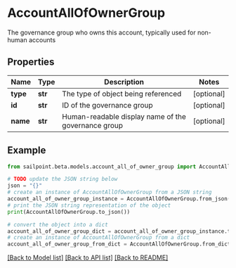 # AccountAllOfOwnerGroup

The governance group who owns this account, typically used for non-human accounts

## Properties

Name | Type | Description | Notes
------------ | ------------- | ------------- | -------------
**type** | **str** | The type of object being referenced | [optional] 
**id** | **str** | ID of the governance group | [optional] 
**name** | **str** | Human-readable display name of the governance group | [optional] 

## Example

```python
from sailpoint.beta.models.account_all_of_owner_group import AccountAllOfOwnerGroup

# TODO update the JSON string below
json = "{}"
# create an instance of AccountAllOfOwnerGroup from a JSON string
account_all_of_owner_group_instance = AccountAllOfOwnerGroup.from_json(json)
# print the JSON string representation of the object
print(AccountAllOfOwnerGroup.to_json())

# convert the object into a dict
account_all_of_owner_group_dict = account_all_of_owner_group_instance.to_dict()
# create an instance of AccountAllOfOwnerGroup from a dict
account_all_of_owner_group_from_dict = AccountAllOfOwnerGroup.from_dict(account_all_of_owner_group_dict)
```
[[Back to Model list]](../README.md#documentation-for-models) [[Back to API list]](../README.md#documentation-for-api-endpoints) [[Back to README]](../README.md)


